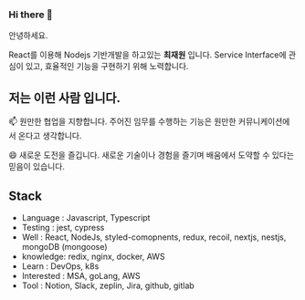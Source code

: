 ### Hi there 👋

안녕하세요.

React를 이용해 Nodejs 기반개발을 하고있는 **최재원** 입니다.
Service Interface에 관심이 있고, 효율적인 기능을 구현하기 위해 노력합니다.

## 저는 이런 사람 입니다.
📫 원만한 협업을 지향합니다. 주어진 임무를 수행하는 기능은 원만한 커뮤니케이션에서 온다고 생각합니다.  

😄 새로운 도전을 즐깁니다. 새로운 기술이나 경험을 즐기며 배움에서 도약할 수 있다는 믿음이 있습니다.
 
## Stack

- Language : Javascript, Typescript
- Testing : jest, cypress
- Well : React, NodeJs, styled-comopnents, redux, recoil, nextjs, nestjs, mongoDB (mongoose)
- knowledge: redix, nginx, docker, AWS
- Learn : DevOps, k8s
- Interested : MSA, goLang, AWS
- Tool : Notion, Slack, zeplin, Jira, github, gitlab

